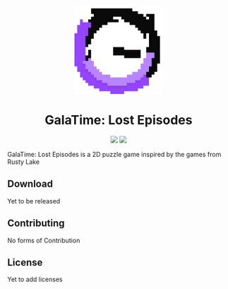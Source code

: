 <p align="center">
 <img width=200px height=200px src="Asset/Images/GalaTime_game_logo_bg_logo.png"/>
</p>

<h1 align="center"> GalaTime: Lost Episodes </h1>

<p align="center">
    <a href="https://godotengine.org" alt="Made with Godot">
        <img src="https://img.shields.io/badge/Made%20with-Godot-478CBF?style=flat&logo=godot%20engine&logoColor=white" /></a>
    <a href="https://github.com/GalaTime-Team/galatime-lost-episodes" alt="Latest Version">
        <img src="https://img.shields.io/badge/version-V0.3.1-B984FF" /></a>
</p>


GalaTime: Lost Episodes is a 2D puzzle game inspired by the games from Rusty Lake

## Download

Yet to be released

## Contributing

No forms of Contribution

## License

Yet to add licenses
